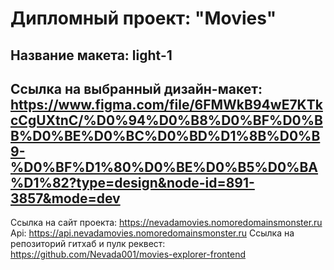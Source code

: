 # Дипломный проект: "Movies"
## Название макета: light-1

## Ссылка на выбранный дизайн-макет: https://www.figma.com/file/6FMWkB94wE7KTkcCgUXtnC/%D0%94%D0%B8%D0%BF%D0%BB%D0%BE%D0%BC%D0%BD%D1%8B%D0%B9-%D0%BF%D1%80%D0%BE%D0%B5%D0%BA%D1%82?type=design&node-id=891-3857&mode=dev

Ссылка на сайт проекта: https://nevadamovies.nomoredomainsmonster.ru
Api: https://api.nevadamovies.nomoredomainsmonster.ru
Ссылка на репозиторий гитхаб и пулк реквест: https://github.com/Nevada001/movies-explorer-frontend



